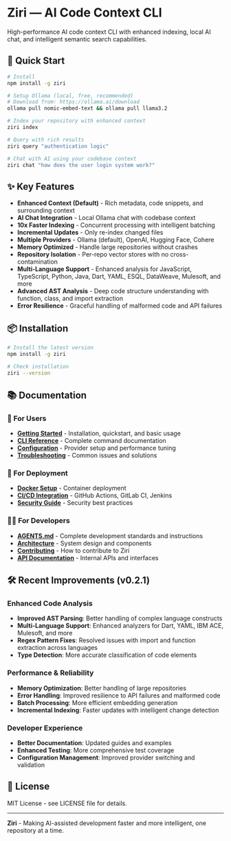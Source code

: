 # Ziri — AI Code Context CLI

High-performance AI code context CLI with enhanced indexing, local AI chat, and intelligent semantic search capabilities.

## 🚀 Quick Start

```bash
# Install
npm install -g ziri

# Setup Ollama (local, free, recommended)
# Download from: https://ollama.ai/download
ollama pull nomic-embed-text && ollama pull llama3.2

# Index your repository with enhanced context
ziri index

# Query with rich results
ziri query "authentication logic"

# Chat with AI using your codebase context
ziri chat "how does the user login system work?"
```

## ✨ Key Features

- **Enhanced Context (Default)** - Rich metadata, code snippets, and surrounding context
- **AI Chat Integration** - Local Ollama chat with codebase context
- **10x Faster Indexing** - Concurrent processing with intelligent batching
- **Incremental Updates** - Only re-index changed files
- **Multiple Providers** - Ollama (default), OpenAI, Hugging Face, Cohere
- **Memory Optimized** - Handle large repositories without crashes
- **Repository Isolation** - Per-repo vector stores with no cross-contamination
- **Multi-Language Support** - Enhanced analysis for JavaScript, TypeScript, Python, Java, Dart, YAML, ESQL, DataWeave, Mulesoft, and more
- **Advanced AST Analysis** - Deep code structure understanding with function, class, and import extraction
- **Error Resilience** - Graceful handling of malformed code and API failures

## 📦 Installation

```bash
# Install the latest version
npm install -g ziri

# Check installation
ziri --version
```

## 📚 Documentation

### 👤 For Users
- **[Getting Started](docs/user/)** - Installation, quickstart, and basic usage
- **[CLI Reference](docs/user/cli-reference.md)** - Complete command documentation
- **[Configuration](docs/user/configuration.md)** - Provider setup and performance tuning
- **[Troubleshooting](docs/user/troubleshooting.md)** - Common issues and solutions

### 🚀 For Deployment
- **[Docker Setup](docs/deployment/docker.md)** - Container deployment
- **[CI/CD Integration](docs/deployment/cicd.md)** - GitHub Actions, GitLab CI, Jenkins
- **[Security Guide](docs/deployment/security.md)** - Security best practices

### 👨‍💻 For Developers
- **[AGENTS.md](docs/developer/AGENTS.md)** - Complete development standards and instructions
- **[Architecture](docs/developer/architecture.md)** - System design and components
- **[Contributing](docs/developer/contributing.md)** - How to contribute to Ziri
- **[API Documentation](docs/developer/api.md)** - Internal APIs and interfaces

## 🛠️ Recent Improvements (v0.2.1)

### Enhanced Code Analysis
- **Improved AST Parsing**: Better handling of complex language constructs
- **Multi-Language Support**: Enhanced analyzers for Dart, YAML, IBM ACE, Mulesoft, and more
- **Regex Pattern Fixes**: Resolved issues with import and function extraction across languages
- **Type Detection**: More accurate classification of code elements

### Performance & Reliability
- **Memory Optimization**: Better handling of large repositories
- **Error Handling**: Improved resilience to API failures and malformed code
- **Batch Processing**: More efficient embedding generation
- **Incremental Indexing**: Faster updates with intelligent change detection

### Developer Experience
- **Better Documentation**: Updated guides and examples
- **Enhanced Testing**: More comprehensive test coverage
- **Configuration Management**: Improved provider switching and validation

## 📄 License

MIT License - see LICENSE file for details.

---

**Ziri** - Making AI-assisted development faster and more intelligent, one repository at a time.